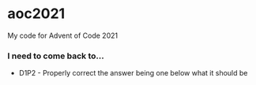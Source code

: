 # aoc2021
My code for Advent of Code 2021

### I need to come back to...
* D1P2 - Properly correct the answer being one below what it should be
